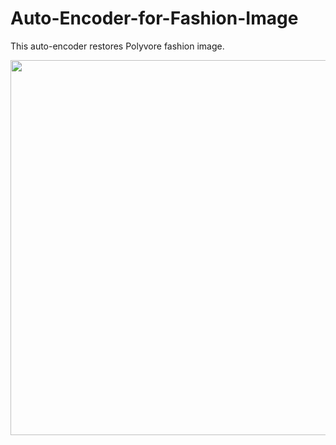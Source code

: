 # Auto-Encoder-for-Fashion-Image
This auto-encoder restores Polyvore fashion image.


<div align="center"><img src="https://github.com/Jungjaewon/Auto-Encoder-for-FashionImage/blob/master/target_ch50/samples/340000-images.jpg" width="600" ></div>

